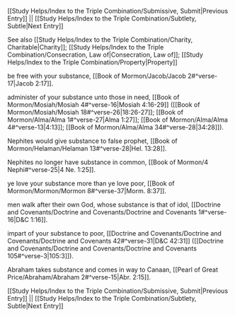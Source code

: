 [[Study Helps/Index to the Triple Combination/Submissive, Submit|Previous Entry]]  ||  [[Study Helps/Index to the Triple Combination/Subtlety, Subtle|Next Entry]]

 See also [[Study Helps/Index to the Triple Combination/Charity, Charitable|Charity]]; [[Study Helps/Index to the Triple Combination/Consecration, Law of|Consecration, Law of]]; [[Study Helps/Index to the Triple Combination/Property|Property]]

 be free with your substance, [[Book of Mormon/Jacob/Jacob 2#^verse-17|Jacob 2:17]].

 administer of your substance unto those in need, [[Book of Mormon/Mosiah/Mosiah 4#^verse-16|Mosiah 4:16-29]] ([[Book of Mormon/Mosiah/Mosiah 18#^verse-26|18:26-27]]; [[Book of Mormon/Alma/Alma 1#^verse-27|Alma 1:27]]; [[Book of Mormon/Alma/Alma 4#^verse-13|4:13]]; [[Book of Mormon/Alma/Alma 34#^verse-28|34:28]]).

 Nephites would give substance to false prophet, [[Book of Mormon/Helaman/Helaman 13#^verse-28|Hel. 13:28]].

 Nephites no longer have substance in common, [[Book of Mormon/4 Nephi#^verse-25|4 Ne. 1:25]].

 ye love your substance more than ye love poor, [[Book of Mormon/Mormon/Mormon 8#^verse-37|Morm. 8:37]].

 men walk after their own God, whose substance is that of idol, [[Doctrine and Covenants/Doctrine and Covenants/Doctrine and Covenants 1#^verse-16|D&C 1:16]].

 impart of your substance to poor, [[Doctrine and Covenants/Doctrine and Covenants/Doctrine and Covenants 42#^verse-31|D&C 42:31]] ([[Doctrine and Covenants/Doctrine and Covenants/Doctrine and Covenants 105#^verse-3|105:3]]).

 Abraham takes substance and comes in way to Canaan, [[Pearl of Great Price/Abraham/Abraham 2#^verse-15|Abr. 2:15]].

[[Study Helps/Index to the Triple Combination/Submissive, Submit|Previous Entry]]  ||  [[Study Helps/Index to the Triple Combination/Subtlety, Subtle|Next Entry]]